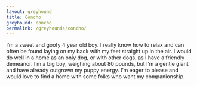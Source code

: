 ```yaml
---
layout: greyhound
title: Concho
greyhound: concho
permalink: /greyhounds/concho/
---
```


I’m a sweet and goofy 4 year old boy. I really know how to relax and can often be found laying on my back with my feet straight up in the air. I would do well in a home as an only dog, or with other dogs, as I have a friendly demeanor. I’m a big boy, weighing about 80 pounds, but I’m a gentle giant and have already outgrown my puppy energy. I’m eager to please and would love to find a home with some folks who want my companionship. 